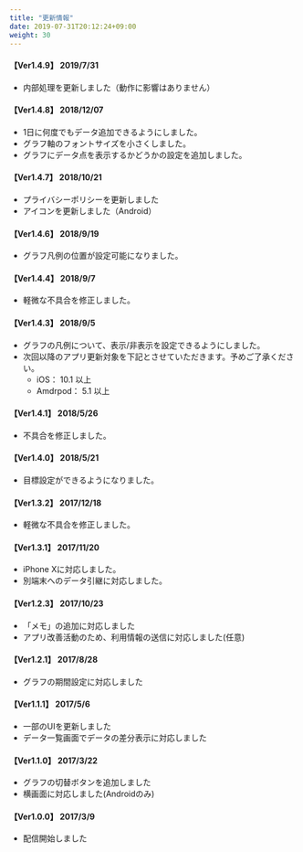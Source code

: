 ```yaml
---
title: "更新情報"
date: 2019-07-31T20:12:24+09:00
weight: 30
---
```


#### 【Ver1.4.9】 2019/7/31

* 内部処理を更新しました（動作に影響はありません）

#### 【Ver1.4.8】 2018/12/07

* 1日に何度でもデータ追加できるようにしました。
* グラフ軸のフォントサイズを小さくしました。
* グラフにデータ点を表示するかどうかの設定を追加しました。

#### 【Ver1.4.7】 2018/10/21

* プライバシーポリシーを更新しました
* アイコンを更新しました（Android）

#### 【Ver1.4.6】 2018/9/19

* グラフ凡例の位置が設定可能になりました。

#### 【Ver1.4.4】 2018/9/7

* 軽微な不具合を修正しました。

#### 【Ver1.4.3】 2018/9/5

* グラフの凡例について、表示/非表示を設定できるようにしました。
* 次回以降のアプリ更新対象を下記とさせていただきます。予めご了承ください。
  * iOS： 10.1 以上
  * Amdrpod： 5.1 以上


#### 【Ver1.4.1】 2018/5/26

* 不具合を修正しました。

#### 【Ver1.4.0】 2018/5/21

* 目標設定ができるようになりました。

#### 【Ver1.3.2】 2017/12/18

* 軽微な不具合を修正しました。

#### 【Ver1.3.1】 2017/11/20

* iPhone Xに対応しました。
* 別端末へのデータ引継に対応しました。

#### 【Ver1.2.3】 2017/10/23

* 「メモ」の追加に対応しました
* アプリ改善活動のため、利用情報の送信に対応しました(任意)

#### 【Ver1.2.1】 2017/8/28

* グラフの期間設定に対応しました

#### 【Ver1.1.1】 2017/5/6

* 一部のUIを更新しました
* データ一覧画面でデータの差分表示に対応しました

#### 【Ver1.1.0】 2017/3/22

* グラフの切替ボタンを追加しました
* 横画面に対応しました(Androidのみ)

#### 【Ver1.0.0】 2017/3/9

* 配信開始しました

